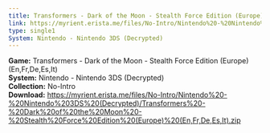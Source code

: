 ```yaml
---
title: Transformers - Dark of the Moon - Stealth Force Edition (Europe) (En,Fr,De,Es,It)
link: https://myrient.erista.me/files/No-Intro/Nintendo%20-%20Nintendo%203DS%20(Decrypted)/Transformers%20-%20Dark%20of%20the%20Moon%20-%20Stealth%20Force%20Edition%20(Europe)%20(En,Fr,De,Es,It).zip
type: single1
System: Nintendo - Nintendo 3DS (Decrypted)
---
```

<b>Game:</b> Transformers - Dark of the Moon - Stealth Force Edition (Europe) (En,Fr,De,Es,It)<br>
<b>System:</b> Nintendo - Nintendo 3DS (Decrypted)<br>
<b>Collection:</b> No-Intro<br>
<b>Download:</b> https://myrient.erista.me/files/No-Intro/Nintendo%20-%20Nintendo%203DS%20(Decrypted)/Transformers%20-%20Dark%20of%20the%20Moon%20-%20Stealth%20Force%20Edition%20(Europe)%20(En,Fr,De,Es,It).zip